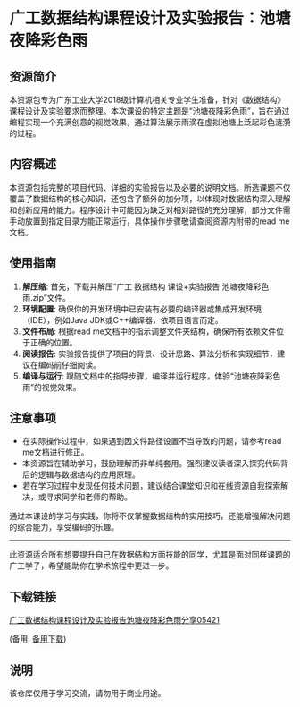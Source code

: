 # 广工数据结构课程设计及实验报告：池塘夜降彩色雨

## 资源简介
本资源包专为广东工业大学2018级计算机相关专业学生准备，针对《数据结构》课程设计及实验要求而整理。本次课设的特定主题是“池塘夜降彩色雨”，旨在通过编程实现一个充满创意的视觉效果，通过算法展示雨滴在虚拟池塘上泛起彩色涟漪的过程。

## 内容概述
本资源包括完整的项目代码、详细的实验报告以及必要的说明文档。所选课题不仅覆盖了数据结构的核心知识，还包含了额外的加分项，以体现对数据结构深入理解和创新应用的能力。程序设计中可能因为缺乏对相对路径的充分理解，部分文件需手动放置到指定目录方能正常运行，具体操作步骤敬请查阅资源内附带的read me文档。

## 使用指南
1. **解压缩**: 首先，下载并解压“广工 数据结构 课设+实验报告 池塘夜降彩色雨.zip”文件。
2. **环境配置**: 确保你的开发环境中已安装有必要的编译器或集成开发环境（IDE），例如Java JDK或C++编译器，依项目语言而定。
3. **文件布局**: 根据read me文档中的指示调整文件夹结构，确保所有依赖文件位于正确的位置。
4. **阅读报告**: 实验报告提供了项目的背景、设计思路、算法分析和实现细节，建议在编码前仔细阅读。
5. **编译与运行**: 跟随文档中的指导步骤，编译并运行程序，体验“池塘夜降彩色雨”的视觉效果。

## 注意事项
- 在实际操作过程中，如果遇到因文件路径设置不当导致的问题，请参考read me文档进行修正。
- 本资源旨在辅助学习，鼓励理解而非单纯套用。强烈建议读者深入探究代码背后的逻辑与数据结构的应用原理。
- 若在学习过程中发现任何技术问题，建议结合课堂知识和在线资源自我探索解决，或寻求同学和老师的帮助。

通过本课设的学习与实践，你将不仅掌握数据结构的实用技巧，还能增强解决问题的综合能力，享受编码的乐趣。

--- 

此资源适合所有想要提升自己在数据结构方面技能的同学，尤其是面对同样课题的广工学子，希望能助你在学术旅程中更进一步。

## 下载链接
[广工数据结构课程设计及实验报告池塘夜降彩色雨分享05421](https://pan.quark.cn/s/12eb0a1a66a5) 

(备用: [备用下载](https://pan.baidu.com/s/19e0Ae0cuNDFhNSxTB0G8sg?pwd=1234))

## 说明

该仓库仅用于学习交流，请勿用于商业用途。
